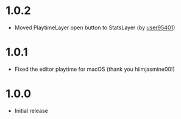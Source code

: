 # 1.0.2
- Moved PlaytimeLayer open button to StatsLayer (by [user95401](https://geode-sdk.org/developers/127))
# 1.0.1
- Fixed the editor playtime for macOS (thank you <cy>hiimjasmine00</c>!)
# 1.0.0
- Initial release
